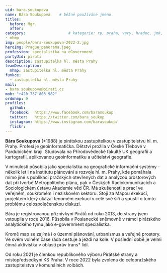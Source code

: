 ```yaml
---
uid: bara.soukupova
name: Bára Soukupová 	# běžně používáné jméno
titles:
  before: Mgr.
  after:
category:                 	# kategorie: rp, praha, vary, hradec, jmk, senat
- mhmp
img: people/bara-soukupova-2022-2.jpg
heroImg: Prague_panorama.jpeg
profession: specialistka na eGovernment
partyUid: pirati
description: zastupitelka hl. města Prahy
teamDescription:
  mhmp: zastupitelka hl. města Prahy
funkce:
  - zastupitelka hl. města Prahy
mail:
- bara.soukupova@pirati.cz
mob: "+420 737 803 982"
ordmhmp: 9
profiles:
  github:       
  facebook:  https://www.facebook.com/barasoukup  
  twitter:   https://twitter.com/bara_soukup  
  instagram: https://www.instagram.com/barasoukup/
  flickr:		  
---
```


**Bára Soukupová** (*1988) je pirátskou zastupitelkou v zastupitelstvu hl. m. Prahy. Profesí je geoinformatička. Dětství prožila v České Třebové v Pardubickém kraji. Studovala na Přírodovědecké fakultě UK geografii a kartografii, aplikovanou geoinformatiku a učitelství geografie.

V minulosti působila jako specialistka na geografické informační systémy - několik let i na Institutu plánování a rozvoje hl. m. Prahy, kde pomáhala mimo jiné s publikací pražských otevřených dat a analýzou prostorových dat při tvorbě Metropolitního plánu, pak v Českých Radiokomunikacích a Sociologickém ústavu Akademie věd ČR. Má zkušenosti s prací ve veřejném, soukromém i neziskovém sektoru. Stojí za Mapou exekucí, projektem který ukázal fenomém exekucí v celé své šíři a spustil o tomto problému celospolečenskou diskuzi.

Bára je registrovanou příznivkyní Pirátů od roku 2013, do strany jsem vstoupila v roce 2016. Působila v Poslanecké sněmovně v rámci pirátského analytického týmu jako e-government specialistka.

Kromě map se zajímá i o územní plánování, urbanismus a veřejné prostory. Ve svém volném čase ráda cestuje a jezdí na kole. V poslední době je velmi činná aktivistka v oblasti práv trans* lidí.

Od roku 2021 je členkou republikového výboru Pirátské strany a místopředsedkyní KS Praha. V roce 2022 byla zvolena do celopražského zastupitelstva v komunálních volbách.
